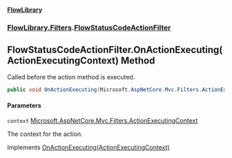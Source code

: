 #### [FlowLibrary](FlowLibrary.md 'FlowLibrary')
### [FlowLibrary.Filters](FlowLibrary.Filters.md 'FlowLibrary.Filters').[FlowStatusCodeActionFilter](FlowStatusCodeActionFilter.md 'FlowLibrary.Filters.FlowStatusCodeActionFilter')

## FlowStatusCodeActionFilter.OnActionExecuting(ActionExecutingContext) Method

Called before the action method is executed.

```csharp
public void OnActionExecuting(Microsoft.AspNetCore.Mvc.Filters.ActionExecutingContext context);
```
#### Parameters

<a name='FlowLibrary.Filters.FlowStatusCodeActionFilter.OnActionExecuting(Microsoft.AspNetCore.Mvc.Filters.ActionExecutingContext).context'></a>

`context` [Microsoft.AspNetCore.Mvc.Filters.ActionExecutingContext](https://docs.microsoft.com/en-us/dotnet/api/Microsoft.AspNetCore.Mvc.Filters.ActionExecutingContext 'Microsoft.AspNetCore.Mvc.Filters.ActionExecutingContext')

The context for the action.

Implements [OnActionExecuting(ActionExecutingContext)](https://docs.microsoft.com/en-us/dotnet/api/Microsoft.AspNetCore.Mvc.Filters.IActionFilter.OnActionExecuting#Microsoft_AspNetCore_Mvc_Filters_IActionFilter_OnActionExecuting_Microsoft_AspNetCore_Mvc_Filters_ActionExecutingContext_ 'Microsoft.AspNetCore.Mvc.Filters.IActionFilter.OnActionExecuting(Microsoft.AspNetCore.Mvc.Filters.ActionExecutingContext)')